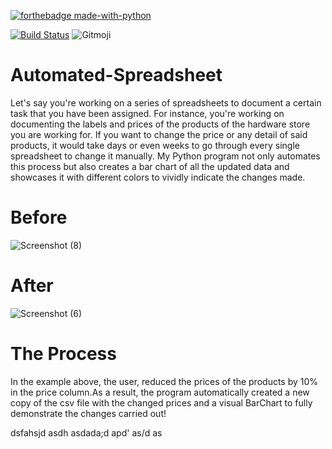 
[![forthebadge made-with-python](http://ForTheBadge.com/images/badges/made-with-python.svg)](https://www.python.org/)

[![Build Status](https://travis-ci.com/Paulinakhew/web_trader.svg?branch=master)](https://travis-ci.com/github/Paulinakhew/web_trader)
  <img src="https://img.shields.io/badge/gitmoji-%20😜%20😍-FFDD67.svg?style=flat-square" alt="Gitmoji">
</a>

# Automated-Spreadsheet
Let's say you're working on a series of spreadsheets to document a certain task that you have been assigned. For instance, you're working on documenting the labels and prices of the products of the hardware store you are working for. If you want to change the price or any detail of said products, it would take days or even weeks to go through every single spreadsheet to change it manually. My Python program not only automates this process but also creates a bar chart of all the updated data and showcases it with different colors to vividly indicate the changes made.

# Before
![Screenshot (8)](https://user-images.githubusercontent.com/63557848/127712120-925c2dc7-0eab-452f-ac06-b1c3fa3b03dc.png)
# After
![Screenshot (6)](https://user-images.githubusercontent.com/63557848/127712135-e2df8c44-2868-481a-b869-ea1c3d948d15.png)
# The Process
In the example above, the user, reduced the prices of the products by 10% in the price column.As a result, the program automatically created a new copy of the csv file with the changed prices and a visual BarChart to fully demonstrate the changes carried out!





dsfahsjd asdh asdada;d apd' as/d as
